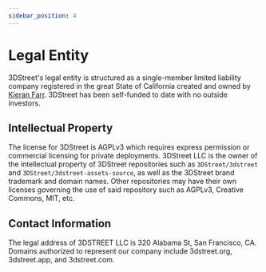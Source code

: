 ```yaml
---
sidebar_position: 4
---
```


# Legal Entity

3DStreet's legal entity is structured as a single-member limited liability company registered in the great State of California created and owned by [Kieran Farr](https://www.linkedin.com/in/kfarr/). 3DStreet has been self-funded to date with no outside investors.

## Intellectual Property

The license for 3DStreet is AGPLv3 which requires express permission or commercial licensing for private deployments. 3DStreet LLC is the owner of the intellectual property of 3DStreet repositories such as `3DStreet/3dstreet` and `3DStreet/3dstreet-assets-source`, as well as the 3DStreet brand trademark and domain names. Other repositories may have their own licenses governing the use of said repository such as AGPLv3, Creative Commons, MIT, etc.

## Contact Information

The legal address of 3DSTREET LLC is 320 Alabama St, San Francisco, CA. Domains authorized to represent our company include 3dstreet.org, 3dstreet.app, and 3dstreet.com.